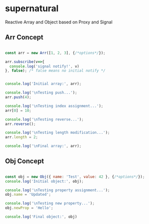 # supernatural
Reactive Array and Object based on Proxy and Signal


## Arr Concept
```JavaScript

const arr = new Arr([1, 2, 3], {/*options*/});

arr.subscribe(v=>{
  console.log('signal notify!', v)
}, false); /* false means no initial notify */


console.log('Initial array:', arr);

console.log('\nTesting push...');
arr.push(4);

console.log('\nTesting index assignment...');
arr[0] = 10;

console.log('\nTesting reverse...');
arr.reverse();

console.log('\nTesting length modification...');
arr.length = 2;

console.log('\nFinal array:', arr);

```

## Obj Concept

```JavaScript

const obj = new Obj({ name: 'Test', value: 42 }, {/*options*/});
console.log('Initial object:', obj);

console.log('\nTesting property assignment...');
obj.name = 'Updated';

console.log('\nTesting new property...');
obj.newProp = 'Hello';

console.log('Final object:', obj)

```
